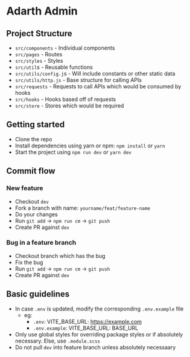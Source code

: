 # Adarth Admin

## Project Structure

- `src/components` - Individual components
- `src/pages` - Routes
- `src/styles` - Styles
- `src/util`s - Reusable functions
- `src/utils/config.j`s - Will include constants or other static data
- `src/utils/http.js` - Base structure for calling APIs
- `src/requests` - Requests to call APIs which would be consumed by hooks
- `src/hooks` - Hooks based off of requests
- `src/store` - Stores which would be required

## Getting started

- Clone the repo
- Install dependencies using yarn or npm: `npm install` or `yarn`
- Start the project using `npm run dev` or `yarn dev`

## Commit flow

### New feature

- Checkout `dev`
- Fork a branch with name: `yourname/feat/feature-name`
- Do your changes
- Run `git add` -> `npm run cm` -> `git push`
- Create PR against `dev`

### Bug in a feature branch

- Checkout branch which has the bug
- Fix the bug
- Run `git add` -> `npm run cm` -> `git push`
- Create PR against `dev`

## Basic guidelines

- In case `.env` is updated, modify the corresponding `.env.example` file
  - eg:
    - `.env`: VITE_BASE_URL: https://example.com
    - `.env.example`: VITE_BASE_URL: BASE_URL
- Only use global styles for overriding package styles or if absolutely necessary. Else, use `.module.scss`
- Do not pull `dev` into feature branch unless absolutely necessaary

